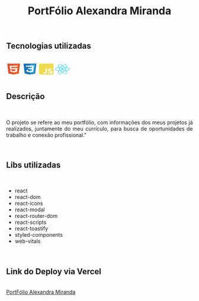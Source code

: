 <h1 align="center" font-family="pattaya">PortFólio Alexandra Miranda</h1><br>

<h2 font-family="pattaya">Tecnologias utilizadas</h2>
<div style="display: inline_block"><br>
<img align="center" alt="Alexandra-HTML" height="30" width="40" src="https://raw.githubusercontent.com/devicons/devicon/master/icons/html5/html5-original.svg">
<img align="center" alt="Alexandra-CSS" height="30" width="40" src="https://raw.githubusercontent.com/devicons/devicon/master/icons/css3/css3-original.svg">
<img align="center" alt="Alexandra-Js" height="30" width="40" src="https://raw.githubusercontent.com/devicons/devicon/master/icons/javascript/javascript-plain.svg">
<img align="center" alt="Alexandra-React" height="30" width="40" src="https://raw.githubusercontent.com/devicons/devicon/master/icons/react/react-original.svg">
</div><br>

<h2 font-family="pattaya">Descrição</h2><br>
<p font-family="robotto" font-size="16px" line-height="34px" align="justify">
O projeto se refere ao meu portfólio, com informações dos meus projetos já realizados, juntamente do meu currículo, para busca de oportunidades de trabalho e conexão profissional."
</p><br>

<h2 font-family="pattaya">Libs utilizadas</h2><br>
<ul style="display: inline_block">
<li font-family="robotto" font-size="16px">react</li>
<li font-family="robotto" font-size="16px">react-dom</li>
<li font-family="robotto" font-size="16px">react-icons</li>
<li font-family="robotto" font-size="16px">react-modal</li>
<li font-family="robotto" font-size="16px">react-router-dom</li>
<li font-family="robotto" font-size="16px">react-scripts</li>
<li font-family="robotto" font-size="16px">react-toastify</li>
<li font-family="robotto" font-size="16px">styled-components</li>
<li font-family="robotto" font-size="16px">web-vitals</li>
</ul><br>

<h2 font-family="pattaya">Link do Deploy via Vercel</h2><br>
<a href="https://portfolio-alexandra86.vercel.app/" font-family="robotto" font-size="16px">PortFólio Alexandra Miranda</a>
